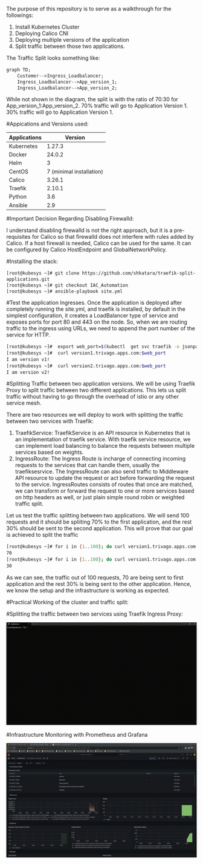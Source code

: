 The purpose of this repository is to serve as a walkthrough for the followings:

1. Install Kubernetes Cluster
2. Deploying Calico CNI
3. Deploying multiple versions of the application
4. Split traffic between those two applications.

The Traffic Split looks something like:

```mermaid
graph TD;
    Customer-->Ingress_Loadbalancer;
    Ingress_Loadbalancer-->App_version_1;
    Ingress_Loadbalancer-->App_version_2;
```

While not shown in the diagram, the split is with the ratio of 70:30 for App_version_1:App_version_2. 
70% traffic will go to Application Version 1.
30% traffic will go to Application Version 1.

#Appications and Versions used:


| Applications  | Version |
| ------------- | ------------- |
| Kubernetes  | 1.27.3  |
| Docker  | 24.0.2  |
| Helm  | 3 |
| CentOS  | 7 (minimal installation)  |
| Calico  | 3.26.1 |
| Traefik  | 2.10.1 |
| Python  | 3.6 |
| Ansible  | 2.9 |

#Important Decision Regarding Disabling Firewalld:

I understand disabling firewalld is not the right approach, but it is a pre-requisites for Calico so that firewalld does not interfere with rules added by Calico. 
If a host firewall is needed, Calico can be used for the same.  It can be configured by Calico HostEndpoint and GlobalNetworkPolicy. 

#Installing the stack:

```
[root@kubesys ~]# git clone https://github.com/shkatara/traefik-split-applications.git
[root@kubesys ~]# git checkout IAC_Automation 
[root@kubesys ~]# ansible-playbook site.yml

```

#Test the application Ingresses.
Once the application is deployed after completely running the site.yml, and traefik is installed, by default in the simplest configuration, it creates a LoadBalancer type of service and exposes ports for port 80 and 443 on the node. So, when we are routing traffic to the ingress using URLs, we need to append the port number of the service for HTTP. 


```bash
[root@kubesys ~]#  export web_port=$(kubectl  get svc traefik -o jsonpath='{.spec.ports[0].nodePort}')
[root@kubesys ~]#  curl version1.trivago.apps.com:$web_port
I am version v1!
[root@kubesys ~]#  curl version2.trivago.apps.com:$web_port
I am version v2!
```

#Splitting Traffic between two application versions.
We will be using Traefik Proxy to split traffic between two different applications. This lets us split traffic without having to go through the overhead of istio or any other service mesh. 

There are two resources we will deploy to work with splitting the traffic between two services with Traefik:
1. TraefikService: TraefikService is an API resource in Kubernetes that is an implementation of traefik service. With traefik service resource, we can implement load balancing to balance the requests between multiple services based on weights. 
2. IngressRoute: The Ingress Route is incharge of connecting incoming requests to the services that can handle them, usually the traefiksesrvice. The IngressRoute can also  send traffic to Middleware API resource to update the request or act before forwarding the request to the service. IngressRoutes consists of routes that once are matched, we can transform or forward the request to one or more services based on http headers as well, or just plain simple round robin or weighted traffic split. 


Let us test the traffic splitting between two applications. We will send 100 requests and it should be spliiting 70% to the first application, and the rest 30% should be sent to the second application. This will prove that our goal is achieved to split the traffic

```bash
[root@kubesys ~]# for i in {1..100}; do curl version1.trivago.apps.com:$web_port 2>/dev/null; done | grep v1 | wc -l
70
[root@kubesys ~]# for i in {1..100}; do curl version1.trivago.apps.com:$web_port 2>/dev/null; done | grep v2 | wc -l
30
```

As we can see, the traffic out of 100 requests, 70 are being sent to first application and the rest 30% is being sent to the other application. Hence, we know the setup and the infrastructure is working as expected.

#Practical Working of the cluster and traffic split:

#Splitting the traffic between two services using Traefik Ingress Proxy:

![Traefik Split](https://raw.githubusercontent.com/shkatara/traefik-split-applications/main/trivago_traefik_split.gif)

#Infrastructure Monitoring with Prometheus and Grafana

![Infrastructure_Monitoring](https://raw.githubusercontent.com/shkatara/traefik-split-applications/main/prometheus-grafana-monitoring.gif)
